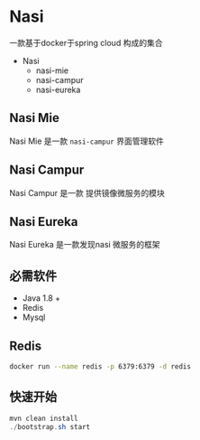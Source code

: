 # Nasi 

一款基于docker于spring cloud 构成的集合

- Nasi
    - nasi-mie
    - nasi-campur
    - nasi-eureka


## Nasi Mie

Nasi Mie 是一款 `nasi-campur` 界面管理软件


## Nasi Campur

Nasi Campur 是一款 提供镜像微服务的模块

## Nasi Eureka

Nasi Eureka 是一款发现nasi 微服务的框架

## 必需软件

- Java 1.8 +
- Redis
- Mysql

## Redis

```bash
docker run --name redis -p 6379:6379 -d redis
```

## 快速开始

```java
mvn clean install
./bootstrap.sh start
```
